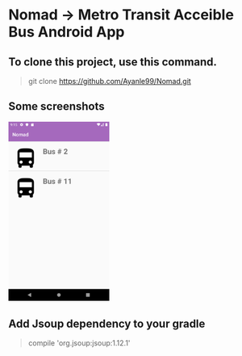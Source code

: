 # Nomad -> Metro Transit Acceible Bus Android App

## To clone this project, use this command.

> git clone https://github.com/Ayanle99/Nomad.git

## Some screenshots

<img src="images/bus_icon_1_.png" alt="drawing" width="200"/>


## Add Jsoup dependency to your gradle
> compile 'org.jsoup:jsoup:1.12.1'


